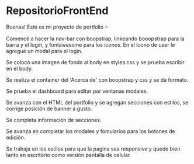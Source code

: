 # RepositorioFrontEnd
Buenas! Este es mi proyecto de portfolio :sweat_drops:

Comencé a hacer la nav-bar con boopstrap, linkeando booopstrap para la barra y el login, y fontawesome para los iconos. En el icono de user le agregué un modal para el login.

Se colocó una imagen de fondo al body en styles.css y se prueba escribir en el body.

Se realiza el container del 'Acerca de' con boopstrap y css y se da formato.

Se prueba el dashboard para editar por ventanas modales.

Se avanza con el HTML del portfolio y se agregan secciones con estilos, se corrige posición de banner a gusto.

Se completa información de secciones.

Se avanza en completar los modales y fomularios para los botones de edición.

Se trabaja en los estilos para que la pagina sea responsive y quede bien tanto en escritorio como versión pantalla de celular.
